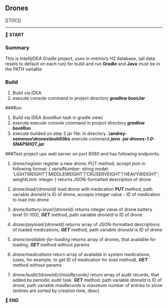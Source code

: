 ## Drones

[[_TOC_]]

---

:scroll: **START**

### Summary
This is IntellijIDEA Gradle project, uses in-memory H2 database, (all data resets to default on each run)
for build and run **Gradle** and **Java** must be in the PATH variable

### Build
1. Build via IDEA
2. execute console command in project directory ***gradlew bootJar***

###Run
1. Build via IDEA (bootRun task in gradle view)
2. execute execute console command in project directory ***gradlew bootRun***
3. execute builded on step 2 jar file: in directory **.\andrey-semenov\drones\build\libs** execute command ***java -jar drones-1.0-SNAPSHOT.jar*** 

###Test
project ups web server on port 8080 and has following endpoints:
1. _drone/register_ register a new drone, PUT method, accept json in following format:
{
    serialNumber: string
    model: 'LIGHTWEIGHT'|'MIDDLEWEIGHT'|'CRUSERVEIGHT'|'HEAVYWEIGHT';
	weightLimit: integer
}
returns JSON-formatted description of drone

2. _drone/load/{droneId}_ load drone with medication ***PUT*** method, path variable *droneId* is ID of drone, accepts integer value - ID of medication to load into drone

3. _drone/battery-level/{droneId}_ returns integer value of drone battery level (0-100), ***GET*** method, path variable *droneId* is ID of drone

4. _drone/payload/{droneId}_ returns array of JSON-formatted descriptions of loaded medications, ***GET*** method, path variable *droneId* is ID of drone

5. _drone/available-for-loading_ returns array of drones, that available for loading, ***GET*** method without params

6. _drone/medications_ return array of available in system medications, (uses, for example, to get ID of medication for _load_ method), ***GET*** method without params

7. _drone/audit/{droneId}/{maxRecords}_ return array of audit records, that added by periodic audit task. ***GET*** method, path variable *droneId* is ID of drone, path variable *maxRecords* is maximum number of entries to show (entries are sorted by creation time, desc)

:scroll: **END** 
